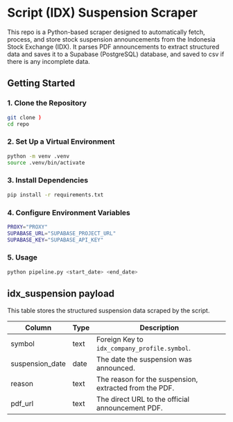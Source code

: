 # Script (IDX) Suspension Scraper

This repo is a Python-based scraper designed to automatically fetch, process, and store stock suspension announcements from the Indonesia Stock Exchange (IDX). It parses PDF announcements to extract structured data and saves it to a Supabase (PostgreSQL) database, and saved to csv if there is any incomplete data.

## Getting Started

### 1. Clone the Repository

```bash
git clone )
cd repo
```

### 2. Set Up a Virtual Environment

```bash
python -m venv .venv
source .venv/bin/activate
```

### 3. Install Dependencies

```bash
pip install -r requirements.txt
```

### 4. Configure Environment Variables

```bash
PROXY="PROXY"
SUPABASE_URL="SUPABASE_PROJECT_URL"
SUPABASE_KEY="SUPABASE_API_KEY"
```

### 5. Usage
```bash
python pipeline.py <start_date> <end_date>
```

## idx_suspension payload

This table stores the structured suspension data scraped by the script.

| Column          | Type | Description                                          |
|-----------------|------|------------------------------------------------------|
| symbol          | text | Foreign Key to `idx_company_profile.symbol`.         |
| suspension_date | date | The date the suspension was announced.               |
| reason          | text | The reason for the suspension, extracted from the PDF. |
| pdf_url         | text | The direct URL to the official announcement PDF.     |
